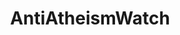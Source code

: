 ---
title: AntiAtheismWatch
crosslinks:
- AskReddit
- starterpacks
- ShitPoliticsSays
- exscientology
---